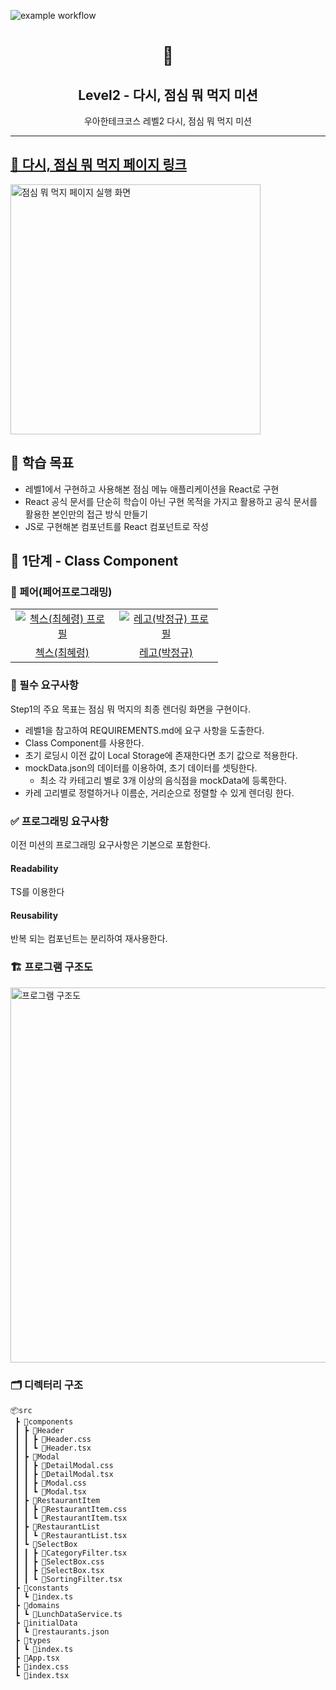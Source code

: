 ![example workflow](https://github.com/hyeryongchoi/react-lunch/actions/workflows/deploy.yml/badge.svg)

<h1 align="middle">🤤</h1>
<h2 align="middle">Level2 - 다시, 점심 뭐 먹지 미션</h2>
<p align="middle">우아한테크코스 레벨2 다시, 점심 뭐 먹지 미션</p>

---

## [🤤 다시, 점심 뭐 먹지 페이지 링크](https://hyeryongchoi.github.io/react-lunch/)

<img width="400px" alt="점심 뭐 먹지 페이지 실행 화면" src="https://user-images.githubusercontent.com/24777828/231659514-fd6fc35d-9286-4d65-83a1-a88a4b35d8d0.gif">

## 📍 학습 목표

- 레벨1에서 구현하고 사용해본 점심 메뉴 애플리케이션을 React로 구현
- React 공식 문서를 단순히 학습이 아닌 구현 목적을 가지고 활용하고 공식 문서를 활용한 본인만의 접근 방식 만들기
- JS로 구현해본 컴포넌트를 React 컴포넌트로 작성

## 🚀 1단계 - Class Component

### 🙏 페어(페어프로그래밍)

<table>
  <tr>
    <td align="center" width="150px">
      <a href="https://github.com/HyeryongChoi" target="_blank">
        <img src="https://avatars.githubusercontent.com/u/24777828?v=4" alt="첵스(최혜령) 프로필" />
      </a>
    </td>
    <td align="center" width="150px">
      <a href="https://github.com/regularPark" target="_blank">
        <img src="https://avatars.githubusercontent.com/u/90092440?v=4" alt="레고(박정규) 프로필" />
      </a>
    </td>
  </tr>
  <tr>
    <td align="center">
      <a href="https://github.com/HyeryongChoi" target="_blank">
        첵스(최혜령)
      </a>
    </td>
    <td align="center">
      <a href="https://github.com/regularPark" target="_blank">
        레고(박정규)
      </a>
    </td>
  </tr>
</table>

### 📝 필수 요구사항

Step1의 주요 목표는 점심 뭐 먹지의 최종 렌더링 화면을 구현이다.

- 레벨1을 참고하여 REQUIREMENTS.md에 요구 사항을 도출한다.
- Class Component를 사용한다.
- 초기 로딩시 이전 값이 Local Storage에 존재한다면 초기 값으로 적용한다.
- mockData.json의 데이터를 이용하여, 초기 데이터를 셋팅한다.
  - 최소 각 카테고리 별로 3개 이상의 음식점을 mockData에 등록한다.
- 카레 고리별로 정렬하거나 이름순, 거리순으로 정렬할 수 있게 렌더링 한다.

### ✅ 프로그래밍 요구사항

이전 미션의 프로그래밍 요구사항은 기본으로 포함한다.

#### **Readability**

TS를 이용한다

#### **Reusability**

반복 되는 컴포넌트는 분리하여 재사용한다.

### 🏗 프로그램 구조도

<img width="600px" alt="프로그램 구조도" src="https://user-images.githubusercontent.com/24777828/231660457-e849849f-cc44-4c1d-98d4-4097f031a46a.png">

### 🗂 디렉터리 구조

```
📦src
 ┣ 📂components
 ┃ ┣ 📂Header
 ┃ ┃ ┣ 📜Header.css
 ┃ ┃ ┗ 📜Header.tsx
 ┃ ┣ 📂Modal
 ┃ ┃ ┣ 📜DetailModal.css
 ┃ ┃ ┣ 📜DetailModal.tsx
 ┃ ┃ ┣ 📜Modal.css
 ┃ ┃ ┗ 📜Modal.tsx
 ┃ ┣ 📂RestaurantItem
 ┃ ┃ ┣ 📜RestaurantItem.css
 ┃ ┃ ┗ 📜RestaurantItem.tsx
 ┃ ┣ 📂RestaurantList
 ┃ ┃ ┗ 📜RestaurantList.tsx
 ┃ ┗ 📂SelectBox
 ┃ ┃ ┣ 📜CategoryFilter.tsx
 ┃ ┃ ┣ 📜SelectBox.css
 ┃ ┃ ┣ 📜SelectBox.tsx
 ┃ ┃ ┗ 📜SortingFilter.tsx
 ┣ 📂constants
 ┃ ┗ 📜index.ts
 ┣ 📂domains
 ┃ ┗ 📜LunchDataService.ts
 ┣ 📂initialData
 ┃ ┗ 📜restaurants.json
 ┣ 📂types
 ┃ ┗ 📜index.ts
 ┣ 📜App.tsx
 ┣ 📜index.css
 ┗ 📜index.tsx
```
